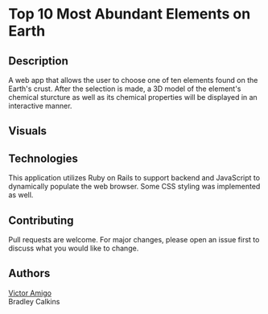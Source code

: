 # Top 10 Most Abundant Elements on Earth


## Description
A web app that allows the user to choose one of ten elements found on the Earth's crust. After the selection is made, a 3D model of the element's chemical sturcture as well as its chemical properties will be displayed in an interactive manner.

## Visuals


## Technologies
This application utilizes Ruby on Rails to support backend and JavaScript to dynamically populate the web browser. Some CSS styling was implemented as well. 

## Contributing
Pull requests are welcome. For major changes, please open an issue first to discuss what you would like to change.

## Authors
<a href="https://www.linkedin.com/in/victor-amigo-76146115b/">Victor Amigo</a><br>
Bradley Calkins 
